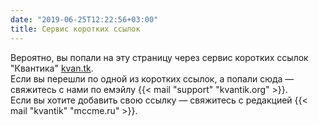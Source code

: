 ```yaml
---
date: "2019-06-25T12:22:56+03:00"
title: Сервис коротких ссылок
---
```


Вероятно, вы попали на эту страницу через сервис коротких ссылок "Квантика" [kvan.tk](https://kvan.tk).<br>
Если вы перешли по одной из коротких ссылок, а попали сюда — свяжитесь с нами по емэйлу {{< mail "support" "kvantik.org" >}}.<br>
Если вы хотите добавить свою ссылку — свяжитесь с редакцией {{< mail "kvantik" "mccme.ru" >}}.



